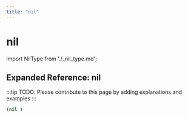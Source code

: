 ```yaml
---
title: "nil"
---
```


# nil

import NilType from './_nil_type.md';

<NilType />

## Expanded Reference: nil

:::tip
TODO: Please contribute to this page by adding explanations and examples
:::

```lisp
(nil )
```
